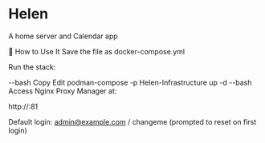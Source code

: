 # Helen
A home server and Calendar app

🔧 How to Use It
Save the file as docker-compose.yml

Run the stack:

--bash
Copy
Edit
podman-compose -p Helen-Infrastructure up -d
--bash
Access Nginx Proxy Manager at:

http://<your-ip>:81

Default login: admin@example.com / changeme (prompted to reset on first login)
